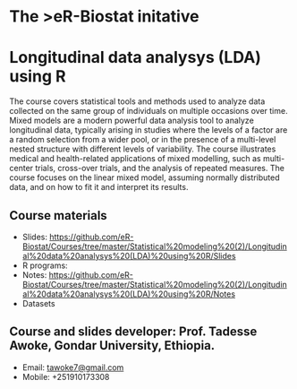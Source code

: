 # The >eR-Biostat initative
# Longitudinal data analysys (LDA) using R

The course covers statistical tools and methods used to analyze data collected on the same group of individuals on multiple occasions over time. 
Mixed models are a modern powerful data analysis tool to analyze longitudinal data, typically arising in studies where the levels of a factor 
are a random selection from a wider pool, or in the presence of a multi-level nested structure with different levels of variability. 
The course illustrates medical and health-related applications of mixed modelling, such as multi-center trials, cross-over trials, and the analysis of repeated measures. 
The course focuses on the linear mixed model, assuming normally distributed data, and on how to fit it and interpret its results.

## Course materials

 * Slides: https://github.com/eR-Biostat/Courses/tree/master/Statistical%20modeling%20(2)/Longitudinal%20data%20analysys%20(LDA)%20using%20R/Slides
 * R programs:
 * Notes: https://github.com/eR-Biostat/Courses/tree/master/Statistical%20modeling%20(2)/Longitudinal%20data%20analysys%20(LDA)%20using%20R/Notes
 * Datasets

## Course and slides developer:  Prof. Tadesse Awoke, Gondar University, Ethiopia.
 * Email: tawoke7@gmail.com
 * Mobile: +251910173308
